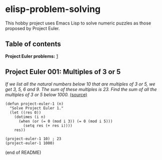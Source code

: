 # elisp-problem-solving

This hobby project uses Emacs Lisp to solve numeric puzzles as those proposed by Project Euler.

## Table of contents

**Project Euler problems:**
[1](#project-euler-001-multiples-of-3-or-5)

## Project Euler 001: Multiples of 3 or 5

_If we list all the natural numbers below 10 that are multiples of 3 or 5, we get 3, 5, 6 and 9. The sum of these multiples is 23. Find the sum of all the multiples of 3 or 5 below 1000._
[(source)](https://projecteuler.net/problem=1)

``` elisp
(defun project-euler-1 (n)
  "Solve Project Euler 1."
  (let ((res 0))
    (dotimes (i n)
      (when (or (= 0 (mod i 3)) (= 0 (mod i 5)))
        (setq res (+ res i))))
    res))

(project-euler-1 10) ; 23
(project-euler-1 1000)
```

(end of README)
